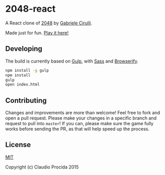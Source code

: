 # 2048-react
A React clone of [2048](https://github.com/gabrielecirulli/2048) by [Gabriele Cirulli](https://github.com/gabrielecirulli).

Made just for fun. [Play it here!](http://claudiopro.github.io/2048-react/)

## Developing

The build is currently based on <a href="https://gulpjs.com" target="_blank">Gulp</a>, with <a href="https://sass-lang.com" target="_blank">Sass</a> and <a href="https://browserify.org" target="_blank">Browserify</a>.

```bash
npm install -g gulp
npm install
gulp
open index.html
```

## Contributing
Changes and improvements are more than welcome! Feel free to fork and open a pull request. Please make your changes in a specific branch and request to pull into `master`! If you can, please make sure the game fully works before sending the PR, as that will help speed up the process.

## License
[MIT](http://opensource.org/licenses/MIT)

Copyright (c) Claudio Procida 2015
